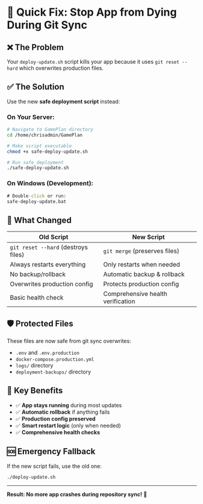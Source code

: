 # 🚀 Quick Fix: Stop App from Dying During Git Sync

## ❌ The Problem
Your `deploy-update.sh` script kills your app because it uses `git reset --hard` which overwrites production files.

## ✅ The Solution
Use the new **safe deployment script** instead:

### **On Your Server:**
```bash
# Navigate to GamePlan directory
cd /home/chrisadmin/GamePlan

# Make script executable
chmod +x safe-deploy-update.sh

# Run safe deployment
./safe-deploy-update.sh
```

### **On Windows (Development):**
```cmd
# Double-click or run:
safe-deploy-update.bat
```

## 🔧 What Changed

| **Old Script** | **New Script** |
|----------------|----------------|
| `git reset --hard` (destroys files) | `git merge` (preserves files) |
| Always restarts everything | Only restarts when needed |
| No backup/rollback | Automatic backup & rollback |
| Overwrites production config | Protects production config |
| Basic health check | Comprehensive health verification |

## 🛡️ Protected Files
These files are now safe from git sync overwrites:
- `.env` and `.env.production`
- `docker-compose.production.yml`
- `logs/` directory
- `deployment-backups/` directory

## 🎯 Key Benefits
- ✅ **App stays running** during most updates
- ✅ **Automatic rollback** if anything fails
- ✅ **Production config preserved**
- ✅ **Smart restart logic** (only when needed)
- ✅ **Comprehensive health checks**

## 🆘 Emergency Fallback
If the new script fails, use the old one:
```bash
./deploy-update.sh
```

---
**Result: No more app crashes during repository sync!** 🎉
